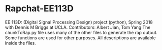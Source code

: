 # Rapchat-EE113D
EE 113D: (Digital Signal Processing Design) project (python), Spring 2018 with Dennis M Briggs at UCLA.
Contributors: Albert Jian, Tom Yang
The chunkToRap.py file uses many of the other files to generate the rap output. Some functions are used for other purposes.
All descriptions are available inside the files.
